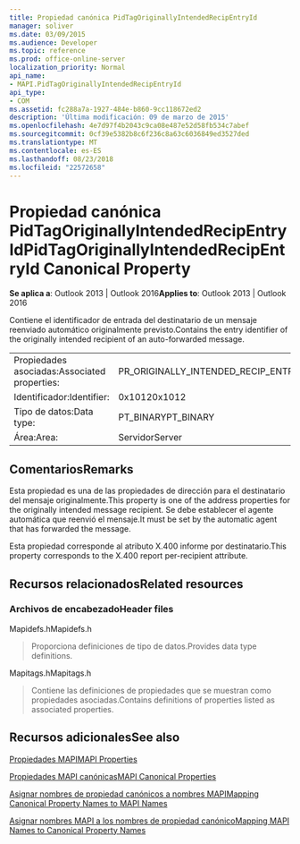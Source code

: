 ```yaml
---
title: Propiedad canónica PidTagOriginallyIntendedRecipEntryId
manager: soliver
ms.date: 03/09/2015
ms.audience: Developer
ms.topic: reference
ms.prod: office-online-server
localization_priority: Normal
api_name:
- MAPI.PidTagOriginallyIntendedRecipEntryId
api_type:
- COM
ms.assetid: fc288a7a-1927-484e-b860-9cc118672ed2
description: 'Última modificación: 09 de marzo de 2015'
ms.openlocfilehash: 4e7d97f4b2043c9ca08e487e52d58fb534c7abef
ms.sourcegitcommit: 0cf39e5382b8c6f236c8a63c6036849ed3527ded
ms.translationtype: MT
ms.contentlocale: es-ES
ms.lasthandoff: 08/23/2018
ms.locfileid: "22572658"
---
```

# <a name="pidtagoriginallyintendedrecipentryid-canonical-property"></a><span data-ttu-id="339fc-103">Propiedad canónica PidTagOriginallyIntendedRecipEntryId</span><span class="sxs-lookup"><span data-stu-id="339fc-103">PidTagOriginallyIntendedRecipEntryId Canonical Property</span></span>

  
  
<span data-ttu-id="339fc-104">**Se aplica a**: Outlook 2013 | Outlook 2016</span><span class="sxs-lookup"><span data-stu-id="339fc-104">**Applies to**: Outlook 2013 | Outlook 2016</span></span> 
  
<span data-ttu-id="339fc-105">Contiene el identificador de entrada del destinatario de un mensaje reenviado automático originalmente previsto.</span><span class="sxs-lookup"><span data-stu-id="339fc-105">Contains the entry identifier of the originally intended recipient of an auto-forwarded message.</span></span>
  
|||
|:-----|:-----|
|<span data-ttu-id="339fc-106">Propiedades asociadas:</span><span class="sxs-lookup"><span data-stu-id="339fc-106">Associated properties:</span></span>  <br/> |<span data-ttu-id="339fc-107">PR_ORIGINALLY_INTENDED_RECIP_ENTRYID</span><span class="sxs-lookup"><span data-stu-id="339fc-107">PR_ORIGINALLY_INTENDED_RECIP_ENTRYID</span></span>  <br/> |
|<span data-ttu-id="339fc-108">Identificador:</span><span class="sxs-lookup"><span data-stu-id="339fc-108">Identifier:</span></span>  <br/> |<span data-ttu-id="339fc-109">0x1012</span><span class="sxs-lookup"><span data-stu-id="339fc-109">0x1012</span></span>  <br/> |
|<span data-ttu-id="339fc-110">Tipo de datos:</span><span class="sxs-lookup"><span data-stu-id="339fc-110">Data type:</span></span>  <br/> |<span data-ttu-id="339fc-111">PT_BINARY</span><span class="sxs-lookup"><span data-stu-id="339fc-111">PT_BINARY</span></span>  <br/> |
|<span data-ttu-id="339fc-112">Área:</span><span class="sxs-lookup"><span data-stu-id="339fc-112">Area:</span></span>  <br/> |<span data-ttu-id="339fc-113">Servidor</span><span class="sxs-lookup"><span data-stu-id="339fc-113">Server</span></span>  <br/> |
   
## <a name="remarks"></a><span data-ttu-id="339fc-114">Comentarios</span><span class="sxs-lookup"><span data-stu-id="339fc-114">Remarks</span></span>

<span data-ttu-id="339fc-115">Esta propiedad es una de las propiedades de dirección para el destinatario del mensaje originalmente.</span><span class="sxs-lookup"><span data-stu-id="339fc-115">This property is one of the address properties for the originally intended message recipient.</span></span> <span data-ttu-id="339fc-116">Se debe establecer el agente automática que reenvió el mensaje.</span><span class="sxs-lookup"><span data-stu-id="339fc-116">It must be set by the automatic agent that has forwarded the message.</span></span>
  
<span data-ttu-id="339fc-117">Esta propiedad corresponde al atributo X.400 informe por destinatario.</span><span class="sxs-lookup"><span data-stu-id="339fc-117">This property corresponds to the X.400 report per-recipient attribute.</span></span>
  
## <a name="related-resources"></a><span data-ttu-id="339fc-118">Recursos relacionados</span><span class="sxs-lookup"><span data-stu-id="339fc-118">Related resources</span></span>

### <a name="header-files"></a><span data-ttu-id="339fc-119">Archivos de encabezado</span><span class="sxs-lookup"><span data-stu-id="339fc-119">Header files</span></span>

<span data-ttu-id="339fc-120">Mapidefs.h</span><span class="sxs-lookup"><span data-stu-id="339fc-120">Mapidefs.h</span></span>
  
> <span data-ttu-id="339fc-121">Proporciona definiciones de tipo de datos.</span><span class="sxs-lookup"><span data-stu-id="339fc-121">Provides data type definitions.</span></span>
    
<span data-ttu-id="339fc-122">Mapitags.h</span><span class="sxs-lookup"><span data-stu-id="339fc-122">Mapitags.h</span></span>
  
> <span data-ttu-id="339fc-123">Contiene las definiciones de propiedades que se muestran como propiedades asociadas.</span><span class="sxs-lookup"><span data-stu-id="339fc-123">Contains definitions of properties listed as associated properties.</span></span>
    
## <a name="see-also"></a><span data-ttu-id="339fc-124">Recursos adicionales</span><span class="sxs-lookup"><span data-stu-id="339fc-124">See also</span></span>



[<span data-ttu-id="339fc-125">Propiedades MAPI</span><span class="sxs-lookup"><span data-stu-id="339fc-125">MAPI Properties</span></span>](mapi-properties.md)
  
[<span data-ttu-id="339fc-126">Propiedades MAPI canónicas</span><span class="sxs-lookup"><span data-stu-id="339fc-126">MAPI Canonical Properties</span></span>](mapi-canonical-properties.md)
  
[<span data-ttu-id="339fc-127">Asignar nombres de propiedad canónicos a nombres MAPI</span><span class="sxs-lookup"><span data-stu-id="339fc-127">Mapping Canonical Property Names to MAPI Names</span></span>](mapping-canonical-property-names-to-mapi-names.md)
  
[<span data-ttu-id="339fc-128">Asignar nombres MAPI a los nombres de propiedad canónico</span><span class="sxs-lookup"><span data-stu-id="339fc-128">Mapping MAPI Names to Canonical Property Names</span></span>](mapping-mapi-names-to-canonical-property-names.md)

